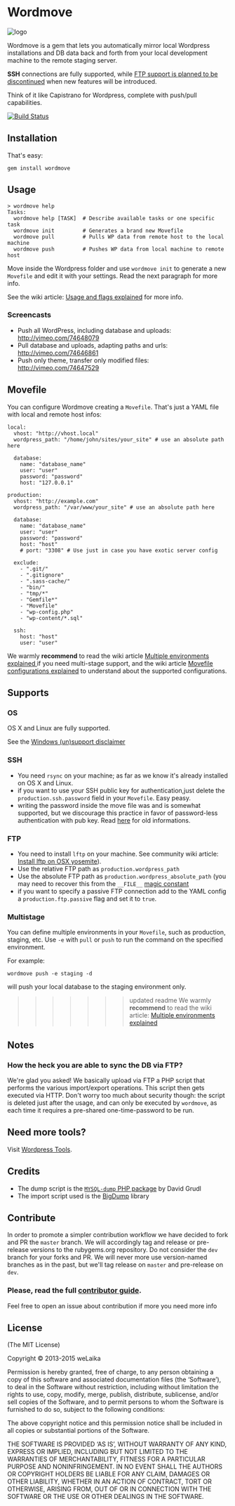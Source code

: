 # Wordmove

![logo](https://raw.githubusercontent.com/welaika/wordmove/master/assets/images/wordmove.png)

Wordmove is a gem that lets you automatically mirror local Wordpress
installations and DB data back and forth from your local development machine to
the remote staging server.

**SSH** connections are fully supported, while [FTP support is planned to be discontinued](https://github.com/welaika/wordmove/wiki/FTP-support-disclaimer) when new features will be introduced.

Think of it like Capistrano for Wordpress, complete with push/pull capabilities.

[![Build Status](https://travis-ci.org/welaika/wordmove.png?branch=master)](https://travis-ci.org/welaika/wordmove)

## Installation

That's easy:

```
gem install wordmove
```


## Usage

```
> wordmove help
Tasks:
  wordmove help [TASK]  # Describe available tasks or one specific task
  wordmove init         # Generates a brand new Movefile
  wordmove pull         # Pulls WP data from remote host to the local machine
  wordmove push         # Pushes WP data from local machine to remote host
```

Move inside the Wordpress folder and use `wordmove init` to generate a new `Movefile` and edit it with your settings. Read the next paragraph for more info.

See the wiki article: [Usage and flags explained](https://github.com/welaika/wordmove/wiki/Usage-and-flags-explained) for more info.

### Screencasts

* Push all WordPress, including database and uploads: http://vimeo.com/74648079
* Pull database and uploads, adapting paths and urls: http://vimeo.com/74646861
* Push only theme, transfer only modified files: http://vimeo.com/74647529

## Movefile

You can configure Wordmove creating a `Movefile`. That's just a YAML file with local and remote host infos:

```
local:
  vhost: "http://vhost.local"
  wordpress_path: "/home/john/sites/your_site" # use an absolute path here

  database:
    name: "database_name"
    user: "user"
    password: "password"
    host: "127.0.0.1"

production:
  vhost: "http://example.com"
  wordpress_path: "/var/www/your_site" # use an absolute path here

  database:
    name: "database_name"
    user: "user"
    password: "password"
    host: "host"
    # port: "3308" # Use just in case you have exotic server config

  exclude:
    - ".git/"
    - ".gitignore"
    - ".sass-cache/"
    - "bin/"
    - "tmp/*"
    - "Gemfile*"
    - "Movefile"
    - "wp-config.php"
    - "wp-content/*.sql"

  ssh:
    host: "host"
    user: "user"
```

We warmly **recommend** to read the wiki article [Multiple environments explained
](https://github.com/welaika/wordmove/wiki/Multiple-environments-explained) if you need multi-stage support, and the wiki article [Movefile configurations explained](https://github.com/welaika/wordmove/wiki/Movefile-configurations-explained) to understand about the supported configurations.

## Supports
### OS

OS X and Linux are fully supported.

See the [Windows (un)support disclaimer](https://github.com/welaika/wordmove/wiki/Windows-(un)support-disclaimer)

### SSH

* You need `rsync` on your machine; as far as we know it's already installed on OS X and Linux.
* if you want to use your SSH public key for authentication,just delete the `production.ssh.password` field in your `Movefile`. Easy peasy.
* writing the password inside the move file was and is somewhat supported, but we discourage this practice in favor of password-less authentication with pub key. Read [here](https://github.com/welaika/wordmove/wiki/%5Bdeprecated%5D-SSH-password-inside-Movefile) for old informations.

### FTP

* You need to install `lftp` on your machine. See community wiki article: [Install lftp on OSX yosemite](https://github.com/welaika/wordmove/wiki/Install-lftp-on-OSX-yosemite)).
* Use the relative FTP path as `production.wordpress_path`
* Use the absolute FTP path as `production.wordpress_absolute_path` (you may need to recover this from the `__FILE__` [magic constant](http://php.net/manual/en/language.constants.predefined.php)
* if you want to specify a passive FTP connection add to the YAML config a `production.ftp.passive` flag and set it to `true`.

### Multistage

You can define multiple environments in your `Movefile`, such as production, staging, etc.
Use `-e` with `pull` or `push` to run the command on the specified environment.

For example:
```
wordmove push -e staging -d
```
will push your local database to the staging environment only.

>>>>>>> updated readme
We warmly **recommend** to read the wiki article: [Multiple environments explained
](https://github.com/welaika/wordmove/wiki/Multiple-environments-explained)

## Notes
### How the heck you are able to sync the DB via FTP?

We're glad you asked! We basically upload via FTP a PHP script that performs the various
import/export operations. This script then gets executed via HTTP. Don't worry
too much about security though: the script is deleted just after the usage,
and can only be executed by `wordmove`, as each time it requires a pre-shared
one-time-password to be run.

## Need more tools?
Visit [Wordpress Tools](http://wptools.it).

## Credits

* The dump script is the [`MYSQL-dump` PHP package](https://github.com/dg/MySQL-dump) by David Grudl
* The import script used is the [BigDump](http://www.ozerov.de/bigdump/) library

## Contribute

In order to promote a simpler contribution workflow we have decided to fork and PR the `master` branch.
We will accordingly tag and release or pre-release versions to the rubygems.org repository.
Do not consider the `dev` branch for your forks and PR.
We will never more use version-named branches as in the past, but we'll tag release on `master` and pre-release on `dev`.

### Please, **read the full [contributor guide](https://github.com/welaika/wordmove/wiki/Contributor-Guide)**.

Feel free to open an issue about contribution if more you need more info

## License

(The MIT License)

Copyright © 2013-2015 weLaika

Permission is hereby granted, free of charge, to any person obtaining a copy of
this software and associated documentation files (the ‘Software’), to deal in
the Software without restriction, including without limitation the rights to
use, copy, modify, merge, publish, distribute, sublicense, and/or sell copies of
the Software, and to permit persons to whom the Software is furnished to do so,
subject to the following conditions:

The above copyright notice and this permission notice shall be included in all
copies or substantial portions of the Software.

THE SOFTWARE IS PROVIDED ‘AS IS’, WITHOUT WARRANTY OF ANY KIND, EXPRESS OR
IMPLIED, INCLUDING BUT NOT LIMITED TO THE WARRANTIES OF MERCHANTABILITY, FITNESS
FOR A PARTICULAR PURPOSE AND NONINFRINGEMENT. IN NO EVENT SHALL THE AUTHORS OR
COPYRIGHT HOLDERS BE LIABLE FOR ANY CLAIM, DAMAGES OR OTHER LIABILITY, WHETHER
IN AN ACTION OF CONTRACT, TORT OR OTHERWISE, ARISING FROM, OUT OF OR IN
CONNECTION WITH THE SOFTWARE OR THE USE OR OTHER DEALINGS IN THE SOFTWARE.

